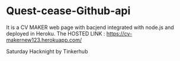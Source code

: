 # Quest-cease-Github-api
It is a CV MAKER web page with bacjend integrated with node.js and deployed in Heroku.
The HOSTED LINK : https://cv-makernew123.herokuapp.com/


Saturday Hacknight by Tinkerhub

